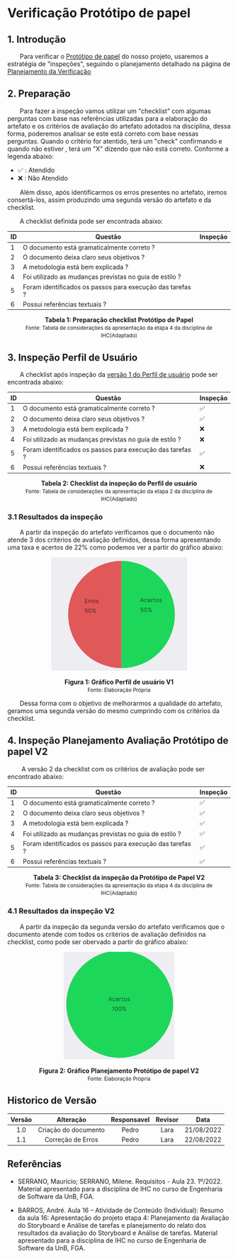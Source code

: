 # Verificação Protótipo de papel

## 1. Introdução

&emsp;&emsp;Para verificar o [Protótipo de papel](../analiseRequisitos/perfilUsuario.md) do nosso projeto, usaremos a estratégia de "inspeções", seguindo o planejamento detalhado na página de [Planejamento da Verificação](../verificacao/planejamento.md)

## 2. Preparação

&emsp;&emsp;Para fazer a inspeção vamos utilizar um "checklist" com algumas perguntas com base nas referências utilizadas para a elaboração do artefato e os critérios de avaliação do artefato adotados na disciplina, dessa forma, poderemos analisar se este está correto com base nessas perguntas. Quando o critério for atentido, terá um "check" confirmando e quando não estiver , terá um "X" dizendo que não está correto. Conforme a legenda abaixo:

- ✅ : Atendido
- ❌ : Não Atendido

&emsp;&emsp;Além disso, após identificarmos os erros presentes no artefato, iremos consertá-los, assim produzindo uma segunda versão do artefato e da checklist.

&emsp;&emsp;A checklist definida pode ser encontrada abaixo:

<center>

|ID|Questão| Inspeção |
|-----------|-------------|-------------|
| 1 | O documento está gramaticalmente correto ? | |
| 2 | O documento deixa claro seus objetivos ? | |
| 3 | A metodologia está bem explicada ? | |
| 4 | Foi utilizado as mudanças previstas no guia de estilo ? | |
| 5 | Foram identificados os passos para execução das tarefas ? | | 
| 6 | Possui referências textuais ? | |



</center>

<figcaption align='center'>
    <b>Tabela 1: Preparação checklist Protótipo de Papel </b>
    <br><small> Fonte: Tabela de considerações da apresentação da etapa 4 da disciplina de IHC(Adaptado)</small>
</figcaption>


## 3. Inspeção Perfil de Usuário

&emsp;&emsp;A checklist após inspeção da [versão 1 do Perfil de usuário](../analiseRequisitos/perfilUsuario.md) pode ser encontrada abaixo:

<center>

|ID|Questão| Inspeção |
|-----------|-------------|-------------|
| 1 | O documento está gramaticalmente correto ? | ✅ |
| 2 | O documento deixa claro seus objetivos ? | ✅ |
| 3 | A metodologia está bem explicada ? | ❌ |
| 4 | Foi utilizado as mudanças previstas no guia de estilo ? | ❌ |
| 5 | Foram identificados os passos para execução das tarefas ? | ✅ | 
| 6 | Possui referências textuais ? | ❌ |


</center>

<figcaption align='center'>
    <b>Tabela 2: Checklist da inspeção do Perfil de usuário </b>
    <br><small> Fonte: Tabela de considerações da apresentação da etapa 2 da disciplina de IHC(Adaptado)</small>
</figcaption>

### 3.1 Resultados da inspeção
&emsp;&emsp;A partir da inspeção do artefato verificamos que o documento não atende 3 dos critérios de avaliação definidos, dessa forma apresentando uma taxa e acertos de 22% como podemos ver a partir do gráfico abaixo:

<center>

![Grafico](../assets/graficosVerificacao/GarficoProtopPapelV1.png)

</center>

<figcaption align='center'>
    <b>Figura 1: Gráfico Perfil de usuário V1 </b>
    <br><small> Fonte: Elaboração Própria </small>
</figcaption>

&emsp;&emsp;Dessa forma com o objetivo de melhorarmos a qualidade do artefato, geramos uma segunda versão do mesmo cumprindo com os critérios da checklist.

## 4. Inspeção Planejamento Avaliação Protótipo de papel V2
&emsp;&emsp; A versão 2 da checklist com os critérios de avaliação pode ser encontrado abaixo: 

<center>

|ID|Questão| Inspeção |
|-----------|-------------|-------------|
| 1 | O documento está gramaticalmente correto ? | ✅ |
| 2 | O documento deixa claro seus objetivos ? | ✅ |
| 3 | A metodologia está bem explicada ? | ✅ |
| 4 | Foi utilizado as mudanças previstas no guia de estilo ? | ✅ |
| 5 | Foram identificados os passos para execução das tarefas ? | ✅ | 
| 6 | Possui referências textuais ? | ✅ |

</center>

<figcaption align='center'>
    <b>Tabela 3: Checklist da inspeção da Protótipo de Papel V2</b>
    <br><small> Fonte: Tabela de considerações da apresentação da etapa 4 da disciplina de IHC(Adaptado)</small>
</figcaption>

### 4.1 Resultados da inspeção V2
&emsp;&emsp;A partir da inspeção da segunda versão do artefato verificamos que o documento atende com todos os critérios de avaliação definidos na checklist, como pode ser obervado a partir do gráfico abaixo:

<center>

![Grafico](../assets/graficosVerificacao/GraficoProtopPapelV2.png)

</center>

<figcaption align='center'>
    <b>Figura 2: Gráfico Planejamento Protótipo de papel V2 </b>
    <br><small> Fonte: Elaboração Própria </small>
</figcaption>

## Historico de Versão 

|    Versão    | Alteração| Responsavel        | Revisor     | Data
| :--------: | :----: | :------------------: | :-------------: |:----:|
| 1.0| Criação do documento | Pedro | Lara | 21/08/2022 |
| 1.1| Correção de Erros | Pedro | Lara | 22/08/2022 |

## Referências

- SERRANO, Maurício; SERRANO, Milene. Requisitos - Aula 23. 1º/2022. Material apresentado para a disciplina de IHC no curso de Engenharia de Software da UnB, FGA.

- BARROS, André. Aula 16 – Atividade de Conteúdo (Individual): Resumo da aula 16: Apresentação do projeto etapa 4: Planejamento da Avaliação do Storyboard e Análise de tarefas e planejamento do relato dos resultados da avaliação do Storyboard e Análise de tarefas. Material apresentado para a disciplina de IHC no curso de Engenharia de Software da UnB, FGA.